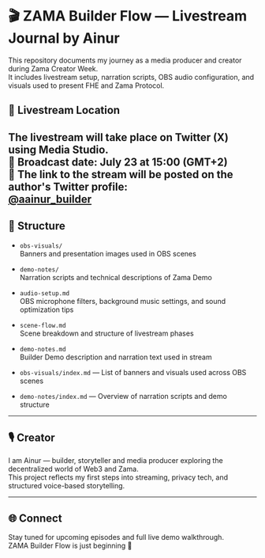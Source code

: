 # 🎬 ZAMA Builder Flow — Livestream Journal by Ainur


This repository documents my journey as a media producer and creator during Zama Creator Week.  
It includes livestream setup, narration scripts, OBS audio configuration, and visuals used to present FHE and Zama Protocol.
## 📡 Livestream Location

The livestream will take place on **Twitter (X)** using Media Studio.  
📅 Broadcast date: **July 23 at 15:00 (GMT+2)**  
🔗 The link to the stream will be posted on the author's Twitter profile:  
[@aainur_builder](https://twitter.com/aainur_builder)
---

## 📁 Structure

- `obs-visuals/`  
  Banners and presentation images used in OBS scenes

- `demo-notes/`  
  Narration scripts and technical descriptions of Zama Demo

- `audio-setup.md`  
  OBS microphone filters, background music settings, and sound optimization tips

- `scene-flow.md`  
  Scene breakdown and structure of livestream phases

- `demo-notes.md`  
  Builder Demo description and narration text used in stream
- `obs-visuals/index.md` — List of banners and visuals used across OBS scenes
- `demo-notes/index.md` — Overview of narration scripts and demo structure

---

## 🎙️ Creator

I am Ainur — builder, storyteller and media producer exploring the decentralized world of Web3 and Zama.  
This project reflects my first steps into streaming, privacy tech, and structured voice-based storytelling.

---

## 🌐 Connect

Stay tuned for upcoming episodes and full live demo walkthrough.  
ZAMA Builder Flow is just beginning 🚀
